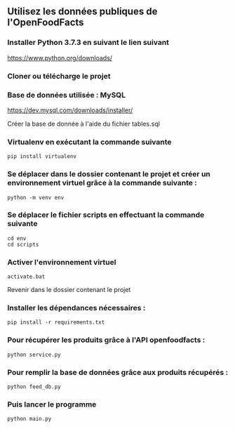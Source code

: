 ## Utilisez les données publiques de l'OpenFoodFacts

### Installer Python 3.7.3 en suivant le lien suivant
https://www.python.org/downloads/ 

### Cloner ou télécharge le projet

### Base de données utilisée : MySQL
https://dev.mysql.com/downloads/installer/ 

Créer la base de donnée à l'aide du fichier tables.sql

### Virtualenv en exécutant la commande suivante
    pip install virtualenv

### Se déplacer dans le dossier contenant le projet et créer un environnement virtuel grâce à la commande suivante :
    python -m venv env

### Se déplacer le fichier scripts en effectuant la commande suivante
    cd env 
    cd scripts

### Activer l'environnement virtuel
    activate.bat
    
Revenir dans le dossier contenant le projet

### Installer les dépendances nécessaires :
    pip install -r requirements.txt

### Pour récupérer les produits grâce à l'API openfoodfacts :
    python service.py

### Pour remplir la base de données grâce aux produits récupérés :
    python feed_db.py

### Puis lancer le programme
    python main.py


